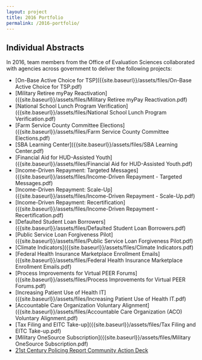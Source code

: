```yaml
---
layout: project
title: 2016 Portfolio
permalink: /2016-portfolio/
---
```


## Individual Abstracts

In 2016, team members from the Office of Evaluation Sciences collaborated with agencies across government to deliver the following projects: 

- [On-Base Active Choice for TSP]({{site.baseurl}}/assets/files/On-Base Active Choice for TSP.pdf)
- [Military Retiree myPay Reactivation]({{site.baseurl}}/assets/files/Military Retiree myPay Reactivation.pdf) 
- [National School Lunch Program Verification]({{site.baseurl}}/assets/files/National School Lunch Program Verification.pdf)  
- [Farm Service County Committee Elections]({{site.baseurl}}/assets/files/Farm Service County Committee Elections.pdf)  
- [SBA Learning Center]({{site.baseurl}}/assets/files/SBA Learning Center.pdf)  
- [Financial Aid for HUD-Assisted Youth]({{site.baseurl}}/assets/files/Financial Aid for HUD-Assisted Youth.pdf)  
- [Income-Driven Repayment: Targeted Messages]({{site.baseurl}}/assets/files/Income-Driven Repayment - Targeted Messages.pdf) 
- [Income-Driven Repayment: Scale-Up]({{site.baseurl}}/assets/files/Income-Driven Repayment - Scale-Up.pdf) 
- [Income-Driven Repayment: Recertification]({{site.baseurl}}/assets/files/Income-Driven Repayment - Recertification.pdf) 
- [Defaulted Student Loan Borrowers]({{site.baseurl}}/assets/files/Defaulted Student Loan Borrowers.pdf) 
- [Public Service Loan Forgiveness Pilot]({{site.baseurl}}/assets/files/Public Service Loan Forgiveness Pilot.pdf) 
- [Climate Indicators]({{site.baseurl}}/assets/files/Climate Indicators.pdf) 
- [Federal Health Insurance Marketplace Enrollment Emails]({{site.baseurl}}/assets/files/Federal Health Insurance Marketplace Enrollment Emails.pdf) 
- [Process Improvements for Virtual PEER Forums]({{site.baseurl}}/assets/files/Process Improvements for Virtual PEER Forums.pdf) 
- [Increasing Patient Use of Health IT]({{site.baseurl}}/assets/files/Increasing Patient Use of Health IT.pdf) 
- [Accountable Care Organization Voluntary Alignment]({{site.baseurl}}/assets/files/Accountable Care Organization (ACO) Voluntary Alignment.pdf) 
- [Tax Filing and EITC Take-up]({{site.baseurl}}/assets/files/Tax Filing and EITC Take-up.pdf) 
- [Military OneSource Subscription]({{site.baseurl}}/assets/files/Military OneSource Subscription.pdf)
- [21st Century Policing Report Community Action Deck]({{site.baseurl}}/projects/community-action-deck/)


